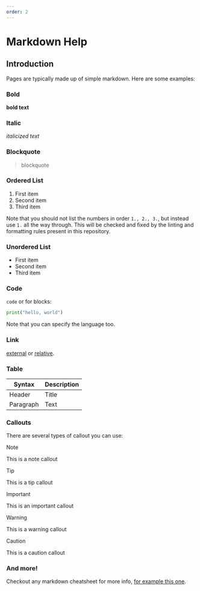 ```yaml
---
order: 2
---
```


# Markdown Help

## Introduction

Pages are typically made up of simple markdown.
Here are some examples:

### Bold

**bold text**

### Italic

*italicized text*

### Blockquote

> blockquote

### Ordered List

1. First item
1. Second item
1. Third item

Note that you should not list the numbers in order `1., 2., 3.`, but instead use `1.` all the way through.
This will be checked and fixed by the linting and formatting rules present in this repository.

### Unordered List

- First item
- Second item
- Third item

### Code

`code` or for blocks:

```python
print("hello, world")
```

Note that you can specify the language too.

### Link

[external][1] or [relative][2].

### Table

| Syntax | Description |
| - | - |
| Header | Title |
| Paragraph | Text |

### Callouts

There are several types of callout you can use:

> [!NOTE]
> This is a note callout

> [!TIP]
> This is a tip callout

> [!IMPORTANT]
> This is an important callout

> [!WARNING]
> This is a warning callout

> [!CAUTION]
> This is a caution callout

### And more!

Checkout any markdown cheatsheet for more info, [for example this one][3].

[1]: https://www.gov.uk/government/organisations/uk-health-security-agency
[2]: example1.md
[3]: https://www.markdownguide.org/cheat-sheet/
